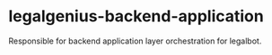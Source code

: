 # legalgenius-backend-application
Responsible for backend application layer orchestration for legalbot.
